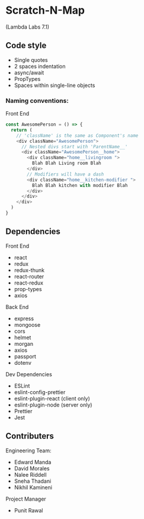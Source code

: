 # Scratch-N-Map
(Lambda Labs 7.1)

## Code style
- Single quotes
- 2 spaces indentation
- async/await
- PropTypes
- Spaces within single-line objects

### Naming conventions:

Front End
```javascript
const AwesomePerson = () => {
  return (
    // 'className' is the same as Component's name
    <div className="AwesomePerson">
      // Nested divs start with 'ParentName__'
      <div className="AwesomePerson__home">
        <div className="home__livingroom ">
          Blah Blah Living room Blah
        </div>
        // Modifiers will have a dash
        <div className="home__kitchen-modifier ">
          Blah Blah kitchen with modifier Blah
        </div>
      </div>
    </div>
  )
}
```


## Dependencies
Front End
- react
- redux
- redux-thunk
- react-router
- react-redux
- prop-types
- axios

Back End
- express
- mongoose
- cors
- helmet
- morgan
- axios
- passport
- dotenv

Dev Dependencies
- ESLint
- eslint-config-prettier
- eslint-plugin-react (client only)
- eslint-plugin-node (server only)
- Prettier
- Jest

## Contributers
Engineering Team:
- Edward Manda
- David Morales
- Nalee Riddell
- Sneha Thadani
- Nikhil Kamineni

Project Manager
- Punit Rawal
